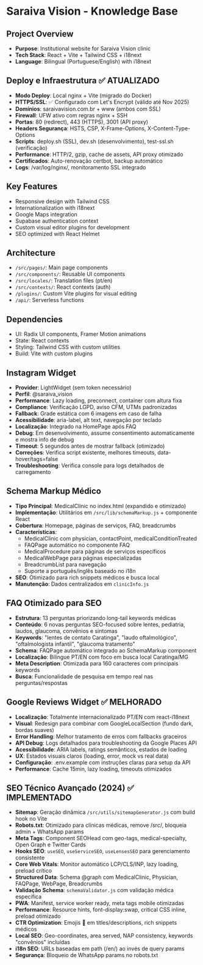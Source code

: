 # Saraiva Vision - Knowledge Base

## Project Overview
- **Purpose**: Institutional website for Saraiva Vision clinic
- **Tech Stack**: React + Vite + Tailwind CSS + i18next
- **Language**: Bilingual (Portuguese/English) with i18next

## Deploy e Infraestrutura ✅ ATUALIZADO
- **Modo Deploy**: Local nginx + Vite (migrado do Docker)  
- **HTTPS/SSL**: ✅ Configurado com Let's Encrypt (válido até Nov 2025)
- **Domínios**: saraivavision.com.br + www (ambos com SSL)
- **Firewall**: UFW ativo com regras nginx + SSH
- **Portas**: 80 (redirect), 443 (HTTPS), 3001 (API proxy)
- **Headers Segurança**: HSTS, CSP, X-Frame-Options, X-Content-Type-Options
- **Scripts**: deploy.sh (SSL), dev.sh (desenvolvimento), test-ssl.sh (verificação)
- **Performance**: HTTP/2, gzip, cache de assets, API proxy otimizado
- **Certificados**: Auto-renovação certbot, backup automático
- **Logs**: /var/log/nginx/, monitoramento SSL integrado

## Key Features
- Responsive design with Tailwind CSS
- Internationalization with i18next
- Google Maps integration
- Supabase authentication context
- Custom visual editor plugins for development
- SEO optimized with React Helmet

## Architecture
- `/src/pages/`: Main page components
- `/src/components/`: Reusable UI components
- `/src/locales/`: Translation files (pt/en)
- `/src/contexts/`: React contexts (auth)
- `/plugins/`: Custom Vite plugins for visual editing
- `/api/`: Serverless functions

## Dependencies
- UI: Radix UI components, Framer Motion animations
- State: React contexts
- Styling: Tailwind CSS with custom utilities
- Build: Vite with custom plugins

## Instagram Widget
- **Provider**: LightWidget (sem token necessário)
- **Perfil**: @saraiva_vision
- **Performance**: Lazy loading, preconnect, container com altura fixa
- **Compliance**: Verificação LGPD, aviso CFM, UTMs padronizadas
- **Fallback**: Grade estática com 6 imagens em caso de falha
- **Acessibilidade**: aria-label, alt text, navegação por teclado
- **Localização**: Integrado na HomePage após FAQ
- **Debug**: Em desenvolvimento, assume consentimento automaticamente e mostra info de debug
- **Timeout**: 5 segundos antes de mostrar fallback (otimizado)
- **Correções**: Verifica script existente, melhores timeouts, data-hover/tags=false
- **Troubleshooting**: Verifica console para logs detalhados de carregamento

## Schema Markup Médico
- **Tipo Principal**: MedicalClinic no index.html (expandido e otimizado)
- **Implementação**: Utilitários em `/src/lib/schemaMarkup.js` + componente React
- **Cobertura**: Homepage, páginas de serviços, FAQ, breadcrumbs
- **Características**: 
  - MedicalClinic com physician, contactPoint, medicalConditionTreated
  - FAQPage automático no componente FAQ
  - MedicalProcedure para páginas de serviços específicos
  - MedicalWebPage para páginas especializadas
  - BreadcrumbList para navegação
  - Suporte a português/inglês baseado no i18n
- **SEO**: Otimizado para rich snippets médicos e busca local
- **Manutenção**: Dados centralizados em `clinicInfo.js`

## FAQ Otimizado para SEO
- **Estrutura**: 13 perguntas priorizando long-tail keywords médicas
- **Conteúdo**: 6 novas perguntas SEO-focused sobre lentes, pediatria, laudos, glaucoma, convênios e sintomas
- **Keywords**: "lentes de contato Caratinga", "laudo oftalmológico", "oftalmologista infantil", "glaucoma tratamento"
- **Schema**: FAQPage automático integrado ao SchemaMarkup component
- **Localização**: Bilíngue PT/EN com foco em busca local Caratinga/MG
- **Meta Description**: Otimizada para 160 caracteres com principais keywords
- **Busca**: Funcionalidade de pesquisa em tempo real nas perguntas/respostas

## Google Reviews Widget ✅ MELHORADO
- **Localização**: Totalmente internacionalizado PT/EN com react-i18next
- **Visual**: Redesign para combinar com GoogleLocalSection (fundo dark, bordas suaves)
- **Error Handling**: Melhor tratamento de erros com fallbacks graceiros
- **API Debug**: Logs detalhados para troubleshooting da Google Places API
- **Acessibilidade**: ARIA labels, ratings semânticos, estados de loading
- **UX**: Estados visuais claros (loading, error, mock vs real data)
- **Configuração**: .env.example com instruções claras para setup da API
- **Performance**: Cache 15min, lazy loading, timeouts otimizados

## SEO Técnico Avançado (2024) ✅ IMPLEMENTADO
- **Sitemap**: Geração dinâmica `/src/utils/sitemapGenerator.js` com build hook no Vite
- **Robots.txt**: Otimizado para clínicas médicas, remove /src/, bloqueia admin + WhatsApp params
- **Meta Tags**: Component SEOHead com geo-tags, medical-specialty, Open Graph e Twitter Cards
- **Hooks SEO**: `useSEO`, `useServiceSEO`, `useLensesSEO` para gerenciamento consistente
- **Core Web Vitals**: Monitor automático LCP/CLS/INP, lazy loading, preload crítico
- **Structured Data**: Schema @graph com MedicalClinic, Physician, FAQPage, WebPage, Breadcrumbs
- **Validação Schema**: `schemaValidator.js` com validação médica específica
- **PWA**: Manifest, service worker ready, meta tags mobile otimizadas
- **Performance**: Resource hints, font-display:swap, critical CSS inline, preload otimizado
- **CTR Optimization**: Emojis 🔹 em titles/descriptions, rich snippets médicos
- **Local SEO**: Geo-coordinates, area served, NAP consistency, keywords "convênios" incluídas
- **i18n SEO**: URLs baseadas em path (/en/) ao invés de query params
- **Segurança**: Bloqueio de WhatsApp params no robots.txt